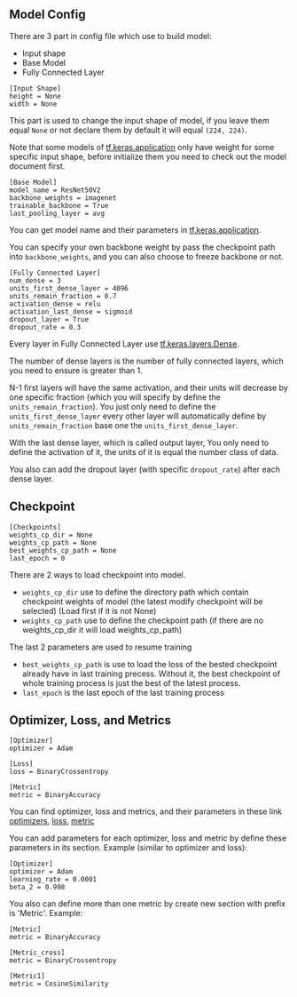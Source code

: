 ## Model Config

There are 3 part in config file which use to build model:

* Input shape
* Base Model
* Fully Connected Layer

```buildoutcfg
[Input Shape]
height = None
width = None
```

This part is used to change the input shape of model, if you leave them equal `None` or not declare them by default it
will equal `(224, 224)`.

Note that some models
of [tf.keras.application](https://www.tensorflow.org/api_docs/python/tf/keras/applications#functions) only have weight
for some specific input shape, before initialize them you need to check out the model document first.

```buildoutcfg
[Base Model]
model_name = ResNet50V2
backbone_weights = imagenet
trainable_backbone = True
last_pooling_layer = avg
```

You can get model name and their parameters
in [tf.keras.application](https://www.tensorflow.org/api_docs/python/tf/keras/applications#functions).

You can specify your own backbone weight by pass the checkpoint path into `backbone_weights`, and you can also choose to
freeze backbone or not.

```buildoutcfg
[Fully Connected Layer]
num_dense = 3
units_first_dense_layer = 4096
units_remain_fraction = 0.7
activation_dense = relu
activation_last_dense = sigmoid
dropout_layer = True
dropout_rate = 0.3
```

Every layer in Fully Connected Layer
use [tf.keras.layers.Dense](https://www.tensorflow.org/api_docs/python/tf/keras/layers/Dense).

The number of dense layers is the number of fully connected layers, which you need to ensure is greater than 1.

N-1 first layers will have the same activation, and their units will decrease by one specific fraction (which you will
specify by define the `units_remain_fraction`). You just only need to define the `units_first_dense_layer` every other
layer will automatically define by `units_remain_fraction` base one the `units_first_dense_layer`.

With the last dense layer, which is called output layer, You only need to define the activation of it, the units of it
is equal the number class of data.

You also can add the dropout layer (with specific `dropout_rate`) after each dense layer.

## Checkpoint

```buildoutcfg
[Checkpoints]
weights_cp_dir = None
weights_cp_path = None
best_weights_cp_path = None
last_epoch = 0
```

There are 2 ways to load checkpoint into model.

* `weights_cp_dir` use to define the directory path which contain checkpoint weights of model
  (the latest modify checkpoint will be selected) (Load first if it is not None)
* `weights_cp_path` use to define the checkpoint path (if there are no weights_cp_dir it will load weights_cp_path)

The last 2 parameters are used to resume training

* `best_weights_cp_path` is use to load the loss of the bested checkpoint already have in last training precess. Without
  it, the best checkpoint of whole training process is just the best of the latest process.
* `last_epoch` is the last epoch of the last training process

## Optimizer, Loss, and Metrics

```buildoutcfg
[Optimizer]
optimizer = Adam

[Loss]
loss = BinaryCrossentropy

[Metric]
metric = BinaryAccuracy
```

You can find optimizer, loss and metrics, and their parameters in these link
[optimizers](https://www.tensorflow.org/api_docs/python/tf/keras/optimizers#classes),
[loss](https://www.tensorflow.org/api_docs/python/tf/keras/losses#classes_2),
[metric](https://www.tensorflow.org/api_docs/python/tf/keras/metrics#classes)

You can add parameters for each optimizer, loss and metric by define these parameters in its section. Example (similar
to optimizer and loss):

```buildoutcfg
[Optimizer]
optimizer = Adam
learning_rate = 0.0001
beta_2 = 0.998
```

You also can define more than one metric by create new section with prefix is 'Metric'. Example:
```buildoutcfg
[Metric]
metric = BinaryAccuracy

[Metric_cross]
metric = BinaryCrossentropy

[Metric1] 
metric = CosineSimilarity
```